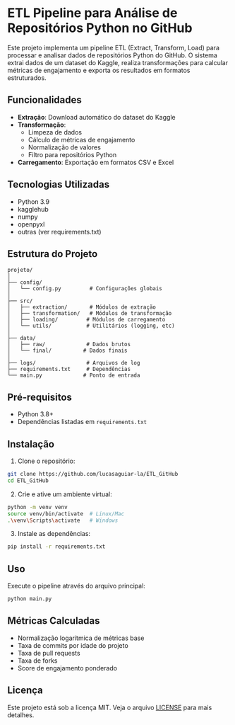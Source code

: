 # ETL Pipeline para Análise de Repositórios Python no GitHub

Este projeto implementa um pipeline ETL (Extract, Transform, Load) para processar e analisar dados de repositórios Python do GitHub. O sistema extrai dados de um dataset do Kaggle, realiza transformações para calcular métricas de engajamento e exporta os resultados em formatos estruturados.

## Funcionalidades

- **Extração**: Download automático do dataset do Kaggle
- **Transformação**: 
  - Limpeza de dados
  - Cálculo de métricas de engajamento
  - Normalização de valores
  - Filtro para repositórios Python
- **Carregamento**: Exportação em formatos CSV e Excel

## Tecnologias Utilizadas
- Python 3.9
- kagglehub
- numpy
- openpyxl
- outras (ver requirements.txt)

## Estrutura do Projeto

```
projeto/
│
├── config/
│   └── config.py         # Configurações globais
│
├── src/
│   ├── extraction/       # Módulos de extração
│   ├── transformation/   # Módulos de transformação
│   ├── loading/         # Módulos de carregamento
│   └── utils/           # Utilitários (logging, etc)
│
├── data/
│   ├── raw/             # Dados brutos
│   └── final/          # Dados finais
│
├── logs/                # Arquivos de log
├── requirements.txt     # Dependências
└── main.py             # Ponto de entrada
```

## Pré-requisitos

- Python 3.8+
- Dependências listadas em `requirements.txt`

## Instalação

1. Clone o repositório:
```bash
git clone https://github.com/lucasaguiar-la/ETL_GitHub
cd ETL_GitHub
```

2. Crie e ative um ambiente virtual:
```bash
python -m venv venv
source venv/bin/activate  # Linux/Mac
.\venv\Scripts\activate   # Windows
```

3. Instale as dependências:
```bash
pip install -r requirements.txt
```

## Uso

Execute o pipeline através do arquivo principal:

```bash
python main.py
```

## Métricas Calculadas

- Normalização logarítmica de métricas base
- Taxa de commits por idade do projeto
- Taxa de pull requests
- Taxa de forks
- Score de engajamento ponderado

## Licença

Este projeto está sob a licença MIT. Veja o arquivo [LICENSE](./LICENSE) para mais detalhes.
